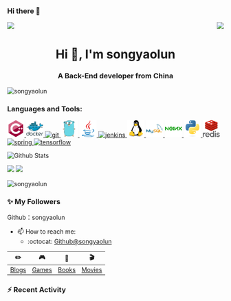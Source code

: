 ### Hi there 👋

<!-- <p align="center">
  Visitor count<br>
  <img src="https://profile-counter.glitch.me/songyaolun/count.svg" />
</p> -->

<p>
  <a href="https://count.getloli.com/"><img src="https://count.getloli.com/get/@:songyaolun"></a>
  <img src="https://weather-icon.journeyad.repl.co/@changsha?v=1" align="right">
</p>


<h1 align="center">Hi 👋, I'm songyaolun</h1>
<h3 align="center">A Back-End developer from China</h3>

<p align="left"> <img src="https://komarev.com/ghpvc/?username=songyaolun&label=Profile%20views&color=0e75b6&style=flat" alt="songyaolun" /> </p>


<h3 align="left">Languages and Tools:</h3>
<p align="left"> <a href="https://www.w3schools.com/cpp/" target="_blank"> <img src="https://raw.githubusercontent.com/devicons/devicon/master/icons/cplusplus/cplusplus-original.svg" alt="cplusplus" width="40" height="40"/> </a> <a href="https://www.docker.com/" target="_blank"> <img src="https://raw.githubusercontent.com/devicons/devicon/master/icons/docker/docker-original-wordmark.svg" alt="docker" width="40" height="40"/> </a> <a href="https://git-scm.com/" target="_blank"> <img src="https://www.vectorlogo.zone/logos/git-scm/git-scm-icon.svg" alt="git" width="40" height="40"/> </a> <a href="https://golang.org" target="_blank"> <img src="https://raw.githubusercontent.com/devicons/devicon/master/icons/go/go-original.svg" alt="go" width="40" height="40"/> </a> <a href="https://www.java.com" target="_blank"> <img src="https://raw.githubusercontent.com/devicons/devicon/master/icons/java/java-original.svg" alt="java" width="40" height="40"/> </a> <a href="https://www.jenkins.io" target="_blank"> <img src="https://www.vectorlogo.zone/logos/jenkins/jenkins-icon.svg" alt="jenkins" width="40" height="40"/> </a> <a href="https://www.linux.org/" target="_blank"> <img src="https://raw.githubusercontent.com/devicons/devicon/master/icons/linux/linux-original.svg" alt="linux" width="40" height="40"/> </a> <a href="https://www.mysql.com/" target="_blank"> <img src="https://raw.githubusercontent.com/devicons/devicon/master/icons/mysql/mysql-original-wordmark.svg" alt="mysql" width="40" height="40"/> </a> <a href="https://www.nginx.com" target="_blank"> <img src="https://raw.githubusercontent.com/devicons/devicon/master/icons/nginx/nginx-original.svg" alt="nginx" width="40" height="40"/> </a> <a href="https://www.python.org" target="_blank"> <img src="https://raw.githubusercontent.com/devicons/devicon/master/icons/python/python-original.svg" alt="python" width="40" height="40"/> </a> <a href="https://redis.io" target="_blank"> <img src="https://raw.githubusercontent.com/devicons/devicon/master/icons/redis/redis-original-wordmark.svg" alt="redis" width="40" height="40"/> </a> <a href="https://spring.io/" target="_blank"> <img src="https://www.vectorlogo.zone/logos/springio/springio-icon.svg" alt="spring" width="40" height="40"/> </a> <a href="https://www.tensorflow.org" target="_blank"> <img src="https://www.vectorlogo.zone/logos/tensorflow/tensorflow-icon.svg" alt="tensorflow" width="40" height="40"/> </a> </p>


![Github Stats](https://github-readme-stats.vercel.app/api?username=songyaolun&bg_color=30,e96443,904e95&title_color=fff&text_color=fff)

![](https://raw.githubusercontent.com/songyaolun/github-stats-transparent/output/generated/overview.svg)
![](https://raw.githubusercontent.com/songyaolun/github-stats-transparent/output/generated/languages.svg)


<p><img align="center" src="https://github-readme-stats.vercel.app/api/top-langs?username=songyaolun&show_icons=true&locale=en&layout=compact" alt="songyaolun" /></p>

### :sparkles: My Followers

<!--START_SECTION:top-followers-->

<!--END_SECTION:top-followers-->

Github：songyaolun

- 📫 How to reach me:
    - :octocat: [Github@songyaolun](https://github.com/songyaolun)


| :pencil2: | :video_game: | :book: |:clapper:  |
| --- | --- | --- | --- |
| [Blogs](https://songyaolun.github.io/) |[Games](https://songyaolun.github.io/games/)  | [Books](https://songyaolun.github.io/books/) | [Movies](https://songyaolun.github.io/movies/) |


### :zap: Recent Activity

<!--START_SECTION:activity-->

<!--END_SECTION:activity-->
